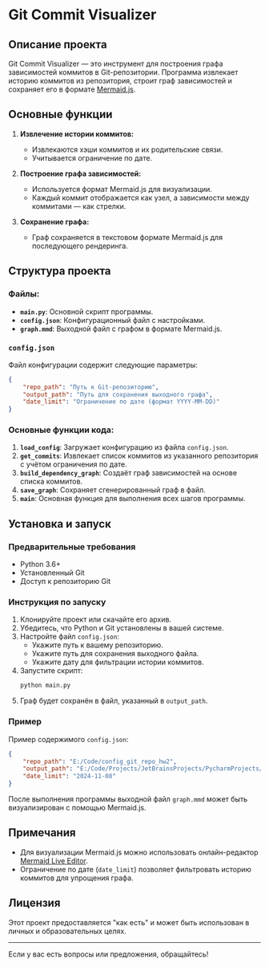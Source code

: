 # Git Commit Visualizer

## Описание проекта
Git Commit Visualizer — это инструмент для построения графа зависимостей коммитов в Git-репозитории. Программа извлекает историю коммитов из репозитория, строит граф зависимостей и сохраняет его в формате [Mermaid.js](https://mermaid-js.github.io/).

## Основные функции
1. **Извлечение истории коммитов:**
   - Извлекаются хэши коммитов и их родительские связи.
   - Учитывается ограничение по дате.

2. **Построение графа зависимостей:**
   - Используется формат Mermaid.js для визуализации.
   - Каждый коммит отображается как узел, а зависимости между коммитами — как стрелки.

3. **Сохранение графа:**
   - Граф сохраняется в текстовом формате Mermaid.js для последующего рендеринга.

## Структура проекта

### Файлы:
- **`main.py`**: Основной скрипт программы.
- **`config.json`**: Конфигурационный файл с настройками.
- **`graph.mmd`**: Выходной файл с графом в формате Mermaid.js.

### `config.json`
Файл конфигурации содержит следующие параметры:
```json
{
    "repo_path": "Путь к Git-репозиторию",
    "output_path": "Путь для сохранения выходного графа",
    "date_limit": "Ограничение по дате (формат YYYY-MM-DD)"
}
```

### Основные функции кода:
1. **`load_config`**: Загружает конфигурацию из файла `config.json`.
2. **`get_commits`**: Извлекает список коммитов из указанного репозитория с учётом ограничения по дате.
3. **`build_dependency_graph`**: Создаёт граф зависимостей на основе списка коммитов.
4. **`save_graph`**: Сохраняет сгенерированный граф в файл.
5. **`main`**: Основная функция для выполнения всех шагов программы.

## Установка и запуск

### Предварительные требования
- Python 3.6+
- Установленный Git
- Доступ к репозиторию Git

### Инструкция по запуску
1. Клонируйте проект или скачайте его архив.
2. Убедитесь, что Python и Git установлены в вашей системе.
3. Настройте файл `config.json`:
   - Укажите путь к вашему репозиторию.
   - Укажите путь для сохранения выходного файла.
   - Укажите дату для фильтрации истории коммитов.
4. Запустите скрипт:
   ```bash
   python main.py
   ```
5. Граф будет сохранён в файл, указанный в `output_path`.

### Пример
Пример содержимого `config.json`:
```json
{
    "repo_path": "E:/Code/config_git_repo_hw2",
    "output_path": "E:/Code/Projects/JetBrainsProjects/PycharmProjects/git_commit_visualiser/output/graph.mmd",
    "date_limit": "2024-11-08"
}
```

После выполнения программы выходной файл `graph.mmd` может быть визуализирован с помощью Mermaid.js.

## Примечания
- Для визуализации Mermaid.js можно использовать онлайн-редактор [Mermaid Live Editor](https://mermaid-js.github.io/mermaid-live-editor/).
- Ограничение по дате (`date_limit`) позволяет фильтровать историю коммитов для упрощения графа.

## Лицензия
Этот проект предоставляется "как есть" и может быть использован в личных и образовательных целях.

---

Если у вас есть вопросы или предложения, обращайтесь!

